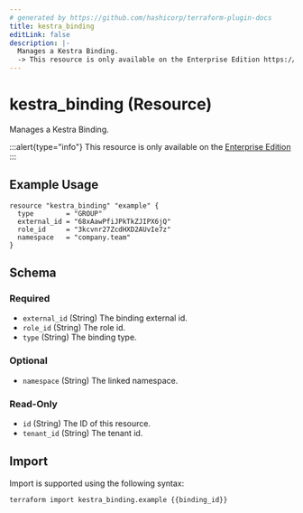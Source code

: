 ```yaml
---
# generated by https://github.com/hashicorp/terraform-plugin-docs
title: kestra_binding
editLink: false
description: |-
  Manages a Kestra Binding.
  -> This resource is only available on the Enterprise Edition https://kestra.io/enterprise
---
```


# kestra_binding (Resource)

Manages a Kestra Binding.

:::alert{type="info"}
This resource is only available on the [Enterprise Edition](https://kestra.io/enterprise)
:::

## Example Usage

```hcl
resource "kestra_binding" "example" {
  type        = "GROUP"
  external_id = "68xAawPfiJPkTkZJIPX6jQ"
  role_id     = "3kcvnr27ZcdHXD2AUvIe7z"
  namespace   = "company.team"
}
```

<!-- schema generated by tfplugindocs -->
## Schema

### Required

- `external_id` (String) The binding external id.
- `role_id` (String) The role id.
- `type` (String) The binding type.

### Optional

- `namespace` (String) The linked namespace.

### Read-Only

- `id` (String) The ID of this resource.
- `tenant_id` (String) The tenant id.

## Import

Import is supported using the following syntax:

```shell
terraform import kestra_binding.example {{binding_id}}
```
